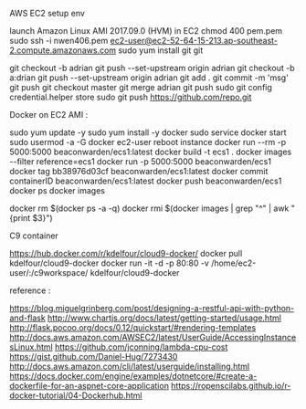AWS EC2 setup env

launch Amazon Linux AMI 2017.09.0 (HVM) in EC2
chmod 400 pem.pem
sudo ssh -i nwen406.pem ec2-user@ec2-52-64-15-213.ap-southeast-2.compute.amazonaws.com
sudo yum install git
git

git checkout -b adrian
git push --set-upstream origin adrian
git checkout -b a:drian
git push --set-upstream origin adrian
git add .
git commit -m 'msg'
git push
git checkout master
git merge adrian
git push
sudo git config credential.helper store
sudo git push https://github.com/repo.git

Docker on EC2 AMI :

sudo yum update -y
sudo yum install -y docker
sudo service docker start
sudo usermod -a -G docker ec2-user
reboot instance
docker run --rm -p 5000:5000 beaconwarden/ecs1:latest
docker build -t ecs1 .
docker images --filter reference=ecs1
docker run -p 5000:5000 beaconwarden/ecs1
docker tag bb38976d03cf beaconwarden/ecs1:latest
docker commit containerID beaconwarden/ecs1:latest
docker push beaconwarden/ecs1
docker ps
docker images

docker rm $(docker ps -a -q) docker rmi $(docker images | grep "^" | awk "{print $3}")

C9 container

https://hub.docker.com/r/kdelfour/cloud9-docker/
docker pull kdelfour/cloud9-docker
docker run -it -d -p 80:80 -v /home/ec2-user/:/c9workspace/ kdelfour/cloud9-docker

reference :

https://blog.miguelgrinberg.com/post/designing-a-restful-api-with-python-and-flask
http://www.chartjs.org/docs/latest/getting-started/usage.html
http://flask.pocoo.org/docs/0.12/quickstart/#rendering-templates
http://docs.aws.amazon.com/AWSEC2/latest/UserGuide/AccessingInstancesLinux.html
https://github.com/jconning/lambda-cpu-cost
https://gist.github.com/Daniel-Hug/7273430
http://docs.aws.amazon.com/cli/latest/userguide/installing.html
https://docs.docker.com/engine/examples/dotnetcore/#create-a-dockerfile-for-an-aspnet-core-application
https://ropenscilabs.github.io/r-docker-tutorial/04-Dockerhub.html
